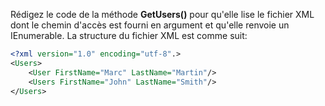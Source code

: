 Rédigez le code de la méthode **GetUsers()** pour qu'elle lise le fichier XML dont le chemin d'accès est fourni en argument et qu'elle renvoie un IEnumerable.
La structure du fichier XML est comme suit:
```xml
<?xml version="1.0" encoding="utf-8".>
<Users>
	<User FirstName="Marc" LastName="Martin"/>
	<Users FirstName="John" LastName="Smith"/>
</Users>
```